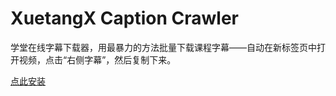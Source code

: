 # XuetangX Caption Crawler 

学堂在线字幕下载器，用最暴力的方法批量下载课程字幕——自动在新标签页中打开视频，点击“右侧字幕”，然后复制下来。

[点此安装](https://greasyfork.org/zh-CN/scripts/408878-xuetangx-caption-crawler)
